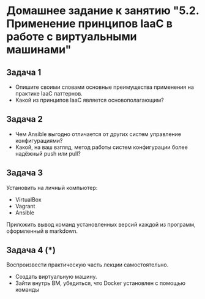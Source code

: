 # Домашнее задание к занятию "5.2. Применение принципов IaaC в работе с виртуальными машинами"

## Задача 1
+ Опишите своими словами основные преимущества применения на практике IaaC паттернов.
+ Какой из принципов IaaC является основополагающим?


## Задача 2

+ Чем Ansible выгодно отличается от других систем управление конфигурациями?
+ Какой, на ваш взгляд, метод работы систем конфигурации более надёжный push или pull?

## Задача 3

Установить на личный компьютер:

+ VirtualBox
+ Vagrant
+ Ansible


Приложить вывод команд установленных версий каждой из программ, оформленный в markdown.

## Задача 4 (*)

Воспроизвести практическую часть лекции самостоятельно.

+ Создать виртуальную машину.
+ Зайти внутрь ВМ, убедиться, что Docker установлен с помощью команды
